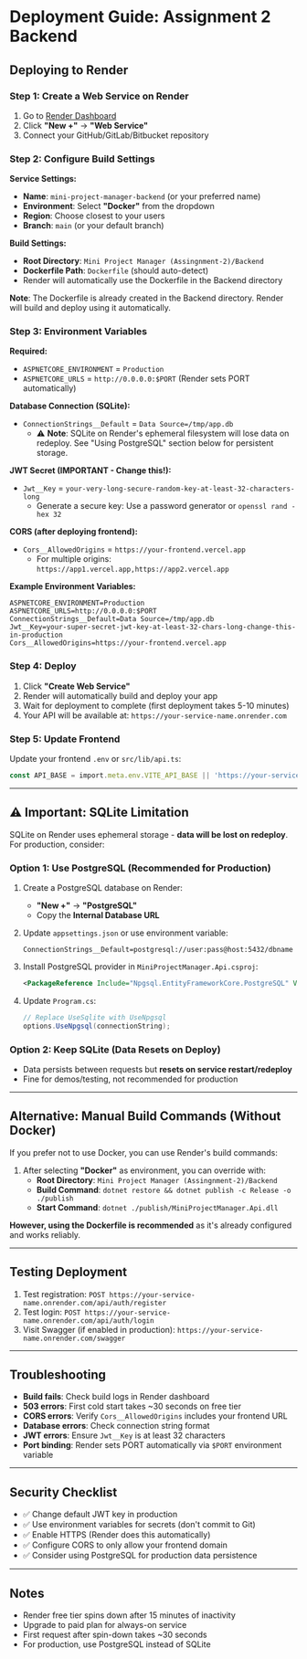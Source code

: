 # Deployment Guide: Assignment 2 Backend

## Deploying to Render

### Step 1: Create a Web Service on Render

1. Go to [Render Dashboard](https://dashboard.render.com/)
2. Click **"New +"** → **"Web Service"**
3. Connect your GitHub/GitLab/Bitbucket repository

### Step 2: Configure Build Settings

**Service Settings:**
- **Name**: `mini-project-manager-backend` (or your preferred name)
- **Environment**: Select **"Docker"** from the dropdown
- **Region**: Choose closest to your users
- **Branch**: `main` (or your default branch)

**Build Settings:**
- **Root Directory**: `Mini Project Manager (Assingnment-2)/Backend`
- **Dockerfile Path**: `Dockerfile` (should auto-detect)
- Render will automatically use the Dockerfile in the Backend directory

**Note**: The Dockerfile is already created in the Backend directory. Render will build and deploy using it automatically.

### Step 3: Environment Variables

**Required:**
- `ASPNETCORE_ENVIRONMENT` = `Production`
- `ASPNETCORE_URLS` = `http://0.0.0.0:$PORT` (Render sets PORT automatically)

**Database Connection (SQLite):**
- `ConnectionStrings__Default` = `Data Source=/tmp/app.db` 
  - ⚠️ **Note**: SQLite on Render's ephemeral filesystem will lose data on redeploy. See "Using PostgreSQL" section below for persistent storage.

**JWT Secret (IMPORTANT - Change this!):**
- `Jwt__Key` = `your-very-long-secure-random-key-at-least-32-characters-long`
  - Generate a secure key: Use a password generator or `openssl rand -hex 32`

**CORS (after deploying frontend):**
- `Cors__AllowedOrigins` = `https://your-frontend.vercel.app`
  - For multiple origins: `https://app1.vercel.app,https://app2.vercel.app`

**Example Environment Variables:**
```
ASPNETCORE_ENVIRONMENT=Production
ASPNETCORE_URLS=http://0.0.0.0:$PORT
ConnectionStrings__Default=Data Source=/tmp/app.db
Jwt__Key=your-super-secret-jwt-key-at-least-32-chars-long-change-this-in-production
Cors__AllowedOrigins=https://your-frontend.vercel.app
```

### Step 4: Deploy

1. Click **"Create Web Service"**
2. Render will automatically build and deploy your app
3. Wait for deployment to complete (first deployment takes 5-10 minutes)
4. Your API will be available at: `https://your-service-name.onrender.com`

### Step 5: Update Frontend

Update your frontend `.env` or `src/lib/api.ts`:
```typescript
const API_BASE = import.meta.env.VITE_API_BASE || 'https://your-service-name.onrender.com';
```

---

## ⚠️ Important: SQLite Limitation

SQLite on Render uses ephemeral storage - **data will be lost on redeploy**. For production, consider:

### Option 1: Use PostgreSQL (Recommended for Production)

1. Create a PostgreSQL database on Render:
   - **"New +"** → **"PostgreSQL"**
   - Copy the **Internal Database URL**

2. Update `appsettings.json` or use environment variable:
   ```
   ConnectionStrings__Default=postgresql://user:pass@host:5432/dbname
   ```

3. Install PostgreSQL provider in `MiniProjectManager.Api.csproj`:
   ```xml
   <PackageReference Include="Npgsql.EntityFrameworkCore.PostgreSQL" Version="9.0.0" />
   ```

4. Update `Program.cs`:
   ```csharp
   // Replace UseSqlite with UseNpgsql
   options.UseNpgsql(connectionString);
   ```

### Option 2: Keep SQLite (Data Resets on Deploy)

- Data persists between requests but **resets on service restart/redeploy**
- Fine for demos/testing, not recommended for production

---

## Alternative: Manual Build Commands (Without Docker)

If you prefer not to use Docker, you can use Render's build commands:

1. After selecting **"Docker"** as environment, you can override with:
   - **Root Directory**: `Mini Project Manager (Assingnment-2)/Backend`
   - **Build Command**: `dotnet restore && dotnet publish -c Release -o ./publish`
   - **Start Command**: `dotnet ./publish/MiniProjectManager.Api.dll`

**However, using the Dockerfile is recommended** as it's already configured and works reliably.

---

## Testing Deployment

1. Test registration: `POST https://your-service-name.onrender.com/api/auth/register`
2. Test login: `POST https://your-service-name.onrender.com/api/auth/login`
3. Visit Swagger (if enabled in production): `https://your-service-name.onrender.com/swagger`

---

## Troubleshooting

- **Build fails**: Check build logs in Render dashboard
- **503 errors**: First cold start takes ~30 seconds on free tier
- **CORS errors**: Verify `Cors__AllowedOrigins` includes your frontend URL
- **Database errors**: Check connection string format
- **JWT errors**: Ensure `Jwt__Key` is at least 32 characters
- **Port binding**: Render sets PORT automatically via `$PORT` environment variable

---

## Security Checklist

- ✅ Change default JWT key in production
- ✅ Use environment variables for secrets (don't commit to Git)
- ✅ Enable HTTPS (Render does this automatically)
- ✅ Configure CORS to only allow your frontend domain
- ✅ Consider using PostgreSQL for production data persistence

---

## Notes

- Render free tier spins down after 15 minutes of inactivity
- Upgrade to paid plan for always-on service
- First request after spin-down takes ~30 seconds
- For production, use PostgreSQL instead of SQLite

